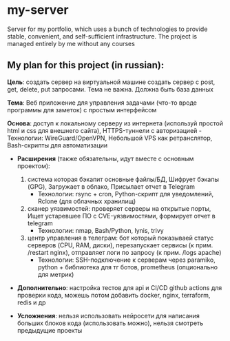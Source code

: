# my-server
Server for my portfolio, which uses a bunch of technologies to provide stable, convenient, and self-sufficient infrastructure. The project is managed entirely by me without any courses

## My plan for this project (in russian):
**Цель**: создать сервер на виртуальной машине создать сервер с post, get, delete, put запросами. Тема не важна. Должна быть база данных

**Тема**: Веб приложение для управления задачами (что-то вроде программы для заметок) с простым интерфейсом

**Основа**: доступ к локальному серверу из интернета (используй простой html и css для внешнего сайта), HTTPS-туннели с авторизацией
	- Технологии: WireGuard/OpenVPN, Небольшой VPS как ретранслятор, Bash-скрипты для автоматизации
- **Расширения** (также обязательны, идут вместе с основным проектом): 
	1. система которая бэкапит основные файлы/БД, Шифрует бэкапы (GPG), Загружает в облако, Присылает отчет в Telegram
		- Технологии: rsync + cron, Python-скрипт для уведомлений, Rclone (для облачных хранилищ)
	2. cканер уязвимостей: проверяет серверы на открытые порты, Ищет устаревшее ПО с CVE-уязвимостями, формирует отчет в telegram
		- Технологии: nmap, Bash/Python, lynis, trivy
	3. центр управления в телеграм: бот который показываей статус серверов (CPU, RAM, диски), перезапускает сервисы (к прим. /restart nginx), 		   отправляет логи по запросу (к прим. /logs apache)
		- Технологии: SSH-подключение к серверам через paramiko, python + библиотека для тг ботов, prometheus (опционально для метрик)

- **Дополнительно**: настройка тестов для api и CI/CD github actions для проверки кода, можешь потом добавить docker, nginx, terraform, redis и др
- **Усложнения**: нельзя использовать нейросети для написания больших блоков кода (использовать можно), нельзя смотреть предыдущие проекты